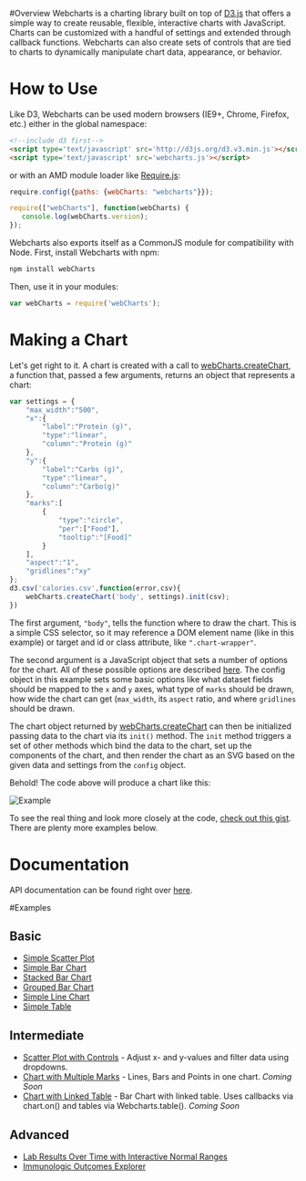 #Overview
Webcharts is a charting library built on top of <a href="https://github.com/mbostock/d3">D3.js</a> that offers a simple way to create reusable, flexible, interactive charts with JavaScript. Charts can be customized with a handful of settings and extended through callback functions. Webcharts can also create sets of controls that are tied to charts to dynamically manipulate chart data, appearance, or behavior.

# How to Use
Like D3, Webcharts can be used modern browsers (IE9+, Chrome, Firefox, etc.) either in the global namespace:
```html
<!--include d3 first-->
<script type='text/javascript' src='http://d3js.org/d3.v3.min.js'></script>
<script type='text/javascript' src='webcharts.js'></script>
```

or with an AMD module loader like [Require.js](http://requirejs.org/):
```javascript
require.config({paths: {webCharts: "webcharts"}});

require(["webCharts"], function(webCharts) {
   console.log(webCharts.version);
});
```

Webcharts also exports itself as a CommonJS module for compatibility with Node. First, install Webcharts with npm:
```bash
npm install webCharts
```
	
Then, use it in your modules:
```javascript
var webCharts = require('webCharts');
```

# Making a Chart
Let's get right to it. A chart is created with a call to [webCharts.createChart](https://github.com/RhoInc/Webcharts/wiki/Webcharts#webchartscreatechartelement-config-controls), a function that, passed a few arguments, returns an object that represents a chart:

```javascript	
var settings = {
    "max_width":"500",
    "x":{
        "label":"Protein (g)",
        "type":"linear",
        "column":"Protein (g)"
    },
    "y":{
        "label":"Carbs (g)",
        "type":"linear",
        "column":"Carbo(g)"
    },
    "marks":[
        {
            "type":"circle",
            "per":["Food"],
            "tooltip":"[Food]"
        }
    ],
    "aspect":"1",
    "gridlines":"xy"
};
d3.csv('calories.csv',function(error,csv){
    webCharts.createChart('body', settings).init(csv);
})
```
    
The first argument, <code>"body"</code>, tells the function where to draw the chart. This is a simple CSS selector, so it may reference a DOM element name (like in this example) or target and id or class attribute, like <code>".chart-wrapper"</code>.

The second argument is a JavaScript object that sets a number of options for the chart. All of these possible options are described [here](Chart-Configuration). The config object in this example sets some basic options like what dataset fields should be mapped to the <code>x</code> and <code>y</code> axes, what type of <code>marks</code> should be drawn, how wide the chart can get (<code>max_width</code>, its <code>aspect</code> ratio, and where <code>gridlines</code> should be drawn.

The chart object returned by [webCharts.createChart](Webcharts#webchartscreatechartelement-config-controls) can then be initialized passing data to the chart via its <code>init()</code> method. The <code>init</code> method triggers a set of other methods which bind the data to the chart, set up the components of the chart, and then render the chart as an SVG based on the given data and settings from the <code>config</code> object.

Behold! The code above will produce a chart like this:

![Example](https://github.com/RhoInc/Webcharts/wiki/example.png)

To see the real thing and look more closely at the code, [check out this gist](http://bl.ocks.org/nbryant/aeaf8d734d7600ca3afa). There are plenty more examples below.

# Documentation
API documentation can be found right over <a href="https://github.com/RhoInc/Webcharts/wiki/Webcharts">here</a>.

#Examples
## Basic
* [Simple Scatter Plot](http://bl.ocks.org/nbryant/aeaf8d734d7600ca3afa)
* [Simple Bar Chart](http://bl.ocks.org/nbryant/3e41a7bed4b921e3ba2c)
* [Stacked Bar Chart](http://bl.ocks.org/nbryant/2fc1ddbbcc2810925403)
* [Grouped Bar Chart](http://bl.ocks.org/nbryant/6666920f02bade11fe05)
* [Simple Line Chart](http://bl.ocks.org/nbryant/3727725a11938c1e3944)
* [Simple Table](http://bl.ocks.org/nbryant/3cb37460f05f15b4fe8d)

## Intermediate
* [Scatter Plot with Controls](http://bl.ocks.org/nbryant/5d973a0dd9965fcf5026) - Adjust x- and y-values and filter data using dropdowns.
* [Chart with Multiple Marks]() - Lines, Bars and Points in one chart. _Coming Soon_
* [Chart with Linked Table]() - Bar Chart with linked table. Uses callbacks via chart.on() and tables via Webcharts.table(). _Coming Soon_

## Advanced
* [Lab Results Over Time with Interactive Normal Ranges](http://graphics.rhoworld.com/tools/labnormals)
* [Immunologic Outcomes Explorer](http://graphics.rhoworld.com/studies/leap/figure3)
